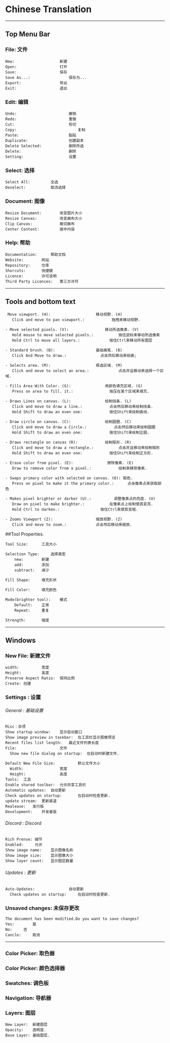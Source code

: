 # Chinese Translation
------
## Top Menu Bar
### File: 文件

	New:				  	新建
	Open:				  	打开
	Save:				  	保存
	Save As...:   				保存为...
	Export:					导出
	Exit:				  	退出

### Edit: 编辑

	Undo:				        撤销
	Redo:				        重做
	Cut:				        剪切
	Copy:		            		复制
	Paste:				      	黏贴
	Duplicate:			    	创建副本
	Delete Selected:	  		删除所选 
	Delete:			        	删除     
	Setting:			      	设置

### Select: 选择


	Select All:			全选
	Deselect:			取消选择

### Document: 图像

	Resize Document:		改变图片大小
	Resize Canvas:			改变画布大小
	Clip Canvas:			裁切画布
	Center Content:			居中内容

### Help: 帮助

	Documentation:		帮助文档
	Website:        网站
	Repository:		仓库
	Shorcuts:	    快捷键
	Licence:		许可说明
	Third Party Licences:	第三方许可
------
## Tools and bottom text

	 Move viewport. (H):					移动视野. (H)
	   Click and move to pan viewport.:			   拖拽来移动视野.
	
	- Move selected pixels. (V):				移动所选像素. (V)	
	   Hold mouse to move selected pixels.:			  按住鼠标来移动所选像素
	   Hold Ctrl to move all layers.:			  按住Ctrl来移动所有图层
	
	- Standard brush. (B):					基础画笔. (B)
	   Click And Move to draw.:				  点击然后移动来绘画;
	   
	- Selects area. (M):					框选区域. (M)
	   Click and move to select an area.:			  点击并且移动来选择一个区域.
	
	- Fills Area With Color. (G):				用颜色填充区域. (G)
	   Press on area to fill. it.:				  按压在某个区域来填充.

	- Draws Lines on canvas. (L):				绘制线条. (L)
	   Click and move to draw a line.:			  点击然后移动来绘制线条.
	   Hold Shift to draw an even one:			  按住Shift来绘制直线.
	   
	- Draw circle on canvas. (C):				绘制圆圈. (C)
	   Click and move to draw a Circle.:			点击然后移动来绘制圆圈
	   Hold Shift to draw an even one:			  按住Shift来绘制正圆.
	
	- Draws rectangle on canvas (R):			绘制矩形. (R)
	   Click and move to draw a rectangle.:			  点击并且移动来绘制矩形
	   Hold Shift to draw an even one:			  按住Shift来绘制正方形.
	
	- Erase color from pixel. (E):				 擦除像素. (E)
	   Draw to remove color from a pixel.:			  绘制来移除像素.
	   
	- Swaps primary color with selected on canvas. (O):	取色.
	   Press on pixel to make it the primary color.:	  点击像素点来获取颜色
	   
	- Makes pixel brighter or darker (U).:			调整像素点的亮度. (U)
	   Draw on pixel to make brighter.:			  在像素点上绘制使其变亮.
	   Hold Ctrl to darken.:				  按住Ctrl来使其变暗.
	   
	- Zooms Viewport (Z):					缩放视野. (Z)
	   Click and move to zoom.:				点击然后移动来缩放.
	   
##Tool Properties.

	Tool Size:		工具大小
	
	Selection Type:		选择类型
		new:		新建
		add:		添加
		subtract:	减少
	
	Fill Shape:		填充形状
	
	Fill Color:		填充颜色
	
	Mode(brighter tool):	模式
		Default:	正常
		Repeat:		重复
		
	Strength:		强度
	
------
## Windows

### New File: 新建文件

	width:			宽度
	Height:			高度
	Preserve Aspect Ratio:	保持比例
	Create: 创建

### Settings : 设置

###### General : 基础设置
	Misc：杂项
	Show startup window:	显示启动窗口
	Show image preview in taskbar:	在工具栏显示图像预览
	Recent files list length:	最近文件列表长度
	File: 					文件
	  Show new file dialog on startup:	在启动时新建文件.
	  
	Default New File Size:			默认文件大小
	  Width: 				宽度
	  Height:				高度
	Tools:	工具
	Enable shared toolbar:	允许共享工具栏
	Automatic updates:	自动更新
	Check updates on startup:		在启动时检查更新.
	update stream:	更新渠道
	Realease:	发行版	
	Development:	开发者版	
	
	
###### Discord : Discord
	Rich Prense: 细节
	Enabled:     允许
	Show image name:	显示图像名称
	Show image size:	显示图像大小
	Show layer count:	显示图层数量
	
###### Updates : 更新
	
	Auto-Updates:				自动更新
	  Check updates on startup:		在启动时检查更新.

### Unsaved changes: 未保存更改	
	The document has been modified.Do you want to save changes?
	Yes:		是
	No:		否
	Cancle:		取消	  
	  
	  
	
------
### Color Picker:  	取色器
### Color Picker:   颜色选择器
### Swatches:		调色板
### Navigation:		导航器

### Layers: 图层

	New Layer:	新建图层
	Opacity:	透明度.
	Base Layer:	基础图层.
